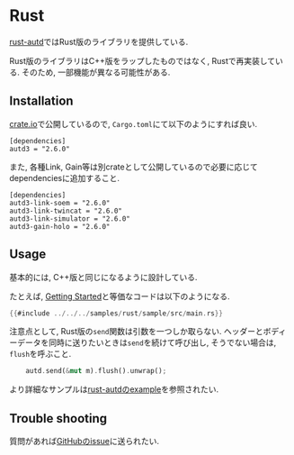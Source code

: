 # Rust

[rust-autd](https://github.com/shinolab/autd3/tree/master/rust)ではRust版のライブラリを提供している.

Rust版のライブラリはC++版をラップしたものではなく, Rustで再実装している.
そのため, 一部機能が異なる可能性がある.

## Installation

[crate.io](https://crates.io/crates/autd3)で公開しているので, `Cargo.toml`にて以下のようにすれば良い.

```
[dependencies]
autd3 = "2.6.0"
```

また, 各種Link, Gain等は別crateとして公開しているので必要に応じてdependenciesに追加すること.
```
[dependencies]
autd3-link-soem = "2.6.0"
autd3-link-twincat = "2.6.0"
autd3-link-simulator = "2.6.0"
autd3-gain-holo = "2.6.0"
```

## Usage

基本的には, C++版と同じになるように設計している.

たとえば, [Getting Started](../Users_Manual/getting_started.md)と等価なコードは以下のようになる.

```rust
{{#include ../../../samples/rust/sample/src/main.rs}}
```

注意点として, Rust版の`send`関数は引数を一つしか取らない. 
ヘッダーとボディーデータを同時に送りたいときは`send`を続けて呼び出し, そうでない場合は, `flush`を呼ぶこと.
```rust
    autd.send(&mut m).flush().unwrap();
```

より詳細なサンプルは[rust-autdのexample](https://github.com/shinolab/autd3/tree/master/rust/autd3-examples)を参照されたい.

## Trouble shooting

質問があれば[GitHubのissue](https://github.com/shinolab/autd3/issues)に送られたい.
